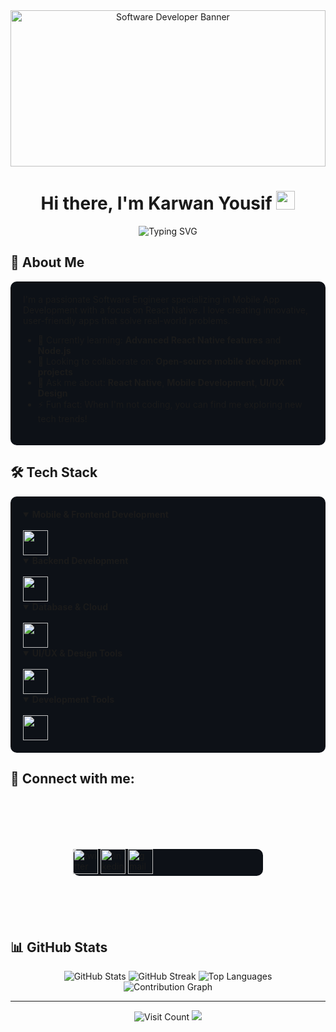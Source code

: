 <div align="center">
  <img src="https://i.gifer.com/OWUh.gif" alt="Software Developer Banner" width="100%" height="250px"/>

  <h1>Hi there, I'm Karwan Yousif <img src="https://raw.githubusercontent.com/MartinHeinz/MartinHeinz/master/wave.gif" width="30px" height="30px"/></h1>
  
  <p align="center">
    <img src="https://readme-typing-svg.demolab.com?font=Fira+Code&pause=1000&color=2C9AF7&center=true&vCenter=true&width=435&lines=Software+Engineer;Mobile+App+Development+Specialist;React+Native+Expert;UI%2FUX+Enthusiast" alt="Typing SVG" />
  </p>
</div>


## 🚀 About Me
<div align="left" style="background: #0D1117; padding: 20px; border-radius: 10px;">
I'm a passionate Software Engineer specializing in Mobile App Development with a focus on React Native. I love creating innovative, user-friendly apps that solve real-world problems.

- 🌱 Currently learning: **Advanced React Native features** and **Node.js**
- 👯 Looking to collaborate on: **Open-source mobile development projects**
- 💬 Ask me about: **React Native**, **Mobile Development**, **UI/UX Design**
- ⚡ Fun fact: When I'm not coding, you can find me exploring new tech trends!
</div>

## 🛠️ Tech Stack
<div align="left" style="background: #0D1117; padding: 20px; border-radius: 10px;">
  <details open>
    <summary><b>Mobile & Frontend Development</b></summary>
    <br/>
    <img src="https://skillicons.dev/icons?i=androidstudio,react,flutter,kotlin,js,ts" height="40"/>
  </details>

  <details open>
    <summary><b>Backend Development</b></summary>
    <br/>
    <img src="https://skillicons.dev/icons?i=nodejs,python,java,cs,dotnet" height="40"/>
  </details>

  <details open>
    <summary><b>Database & Cloud</b></summary>
    <br/>
    <img src="https://skillicons.dev/icons?i=mysql,sqlite" height="40"/>
  </details>

  <details open>
    <summary><b>UI/UX & Design Tools</b></summary>
    <br/>
    <img src="https://skillicons.dev/icons?i=figma,ai,ps,xd" height="40"/>
  </details>

  <details open>
    <summary><b>Development Tools</b></summary>
    <br/>
    <img src="https://skillicons.dev/icons?i=git,github,vscode,postman,docker" height="40"/>
  </details>
</div>

## 🔗 Connect with me:
<div align="left" style="background: #0D1117; margin: 100px; border-radius: 10px;">
  <a href="https://x.com/Karwan_001?s=35" target="_blank" >
    <img src="https://skillicons.dev/icons?i=twitter" height="40" alt="twitter"/>
  </a>
  <a href="https://linkedin.com/in/karwan-yousif-747071308" target="_blank">
    <img src="https://skillicons.dev/icons?i=linkedin" height="40" alt="linkedin"/>
  </a>
  <a href="mailto:karwanusf1@gmail.com">
    <img src="https://skillicons.dev/icons?i=gmail" height="40" alt="gmail"/>
  </a>
</div>

## 📊 GitHub Stats

<div align="center">
  <img src="https://github-readme-stats.vercel.app/api?username=KarwaN001&show_icons=true&theme=tokyonight&hide_border=true&bg_color=0D1117" alt="GitHub Stats" />
  
  <img src="https://github-readme-streak-stats.herokuapp.com/?user=KarwaN001&theme=tokyonight&hide_border=true&background=0D1117" alt="GitHub Streak" />
  
  <img src="https://github-readme-stats.vercel.app/api/top-langs/?username=KarwaN001&theme=tokyonight&hide_border=true&bg_color=0D1117&layout=compact" alt="Top Languages" />
</div>


<div align="center">
  <img src="https://github-readme-activity-graph.vercel.app/graph?username=KarwaN001&theme=tokyo-night&hide_border=true&bg_color=0D1117" alt="Contribution Graph" />
</div>

---
<div align="center">
  <img src="https://visitcount.itsvg.in/api?id=KarwaN001&icon=5&color=6" alt="Visit Count"/>
  
  <img src="https://capsule-render.vercel.app/api?type=waving&color=gradient&height=100&section=footer"/>
</div>
